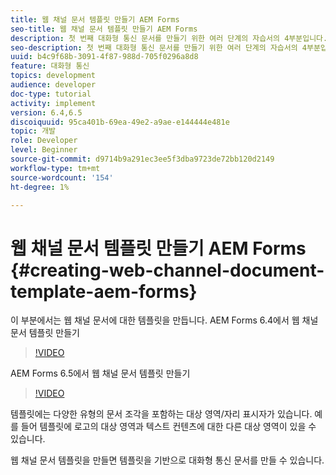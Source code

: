 ```yaml
---
title: 웹 채널 문서 템플릿 만들기 AEM Forms
seo-title: 웹 채널 문서 템플릿 만들기 AEM Forms
description: 첫 번째 대화형 통신 문서를 만들기 위한 여러 단계의 자습서의 4부분입니다. 이 부분에서는 웹 채널 문서에 대한 템플릿을 만듭니다.
seo-description: 첫 번째 대화형 통신 문서를 만들기 위한 여러 단계의 자습서의 4부분입니다. 이 부분에서는 웹 채널 문서에 대한 템플릿을 만듭니다.
uuid: b4c9f68b-3091-4f87-988d-705f0296a8d8
feature: 대화형 통신
topics: development
audience: developer
doc-type: tutorial
activity: implement
version: 6.4,6.5
discoiquuid: 95ca401b-69ea-49e2-a9ae-e144444e481e
topic: 개발
role: Developer
level: Beginner
source-git-commit: d9714b9a291ec3ee5f3dba9723de72bb120d2149
workflow-type: tm+mt
source-wordcount: '154'
ht-degree: 1%

---
```



# 웹 채널 문서 템플릿 만들기 AEM Forms {#creating-web-channel-document-template-aem-forms}

이 부분에서는 웹 채널 문서에 대한 템플릿을 만듭니다.
AEM Forms 6.4에서 웹 채널 문서 템플릿 만들기
>[!VIDEO](https://video.tv.adobe.com/v/22342?quality=9&learn=on)

AEM Forms 6.5에서 웹 채널 문서 템플릿 만들기
>[!VIDEO](https://video.tv.adobe.com/v/27807?quality=9&learn=on)

템플릿에는 다양한 유형의 문서 조각을 포함하는 대상 영역/자리 표시자가 있습니다. 예를 들어 템플릿에 로고의 대상 영역과 텍스트 컨텐츠에 대한 다른 대상 영역이 있을 수 있습니다.

웹 채널 문서 템플릿을 만들면 템플릿을 기반으로 대화형 통신 문서를 만들 수 있습니다.
